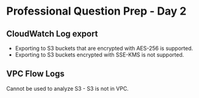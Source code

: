 # Professional Question Prep - Day 2

## CloudWatch Log export
- Exporting to S3 buckets that are encrypted with AES-256 is supported. 
- Exporting to S3 buckets encrypted with SSE-KMS is not supported.

## VPC Flow Logs
Cannot be used to analyze S3 - S3 is not in VPC.

